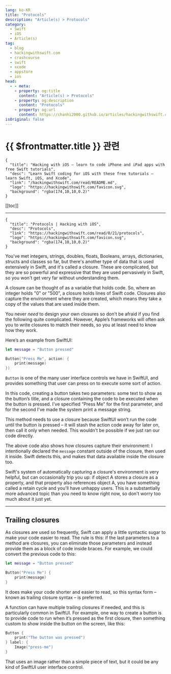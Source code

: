 ```yaml
---
lang: ko-KR
title: "Protocols"
description: "Article(s) > Protocols"
category:
  - Swift
  - iOS
  - Article(s)
tag: 
  - blog
  - hackingwithswift.com
  - crashcourse
  - swift
  - xcode
  - appstore
  - ios  
head:
  - - meta:
    - property: og:title
      content: "Article(s) > Protocols"
    - property: og:description
      content: "Protocols"
    - property: og:url
      content: https://chanhi2000.github.io/articles/hackingwithswift.com/read/00/21-protocols.html
isOriginal: false
---
```


# {{ $frontmatter.title }} 관련

```component VPCard
{
  "title": "Hacking with iOS – learn to code iPhone and iPad apps with free Swift tutorials",
  "desc": "Learn Swift coding for iOS with these free tutorials – learn Swift, iOS, and Xcode",
  "link": "/hackingwithswift.com/read/README.md",
  "logo": "https://hackingwithswift.com/favicon.svg",
  "background": "rgba(174,10,10,0.2)"
}
```

[[toc]]

---

```component VPCard
{
  "title": "Protocols | Hacking with iOS",
  "desc": "Protocols",
  "link": "https://hackingwithswift.com/read/0/21/protocols",
  "logo": "https://hackingwithswift.com/favicon.svg",
  "background": "rgba(174,10,10,0.2)"
}
```

<VidStack src="youtube/1P0yQ72g6Bk" />

You've met integers, strings, doubles, floats, Booleans, arrays, dictionaries, structs and classes so far, but there's another type of data that is used extensively in Swift, and it's called a closure. These are complicated, but they are so powerful and expressive that they are used pervasively in Swift, so you won't get very far without understanding them.

A closure can be thought of as a variable that holds code. So, where an integer holds "0" or "500", a closure holds lines of Swift code. Closures also capture the environment where they are created, which means they take a copy of the values that are used inside them.

You never *need* to design your own closures so don't be afraid if you find the following quite complicated. However, Apple’s frameworks will often ask you to write closures to match their needs, so you at least need to know how they work.

Here’s an example from SwiftUI:

```swift
let message = "Button pressed"

Button("Press Me", action: {
    print(message)
})
```

`Button` is one of the many user interface controls we have in SwiftUI, and provides something that user can press on to execute some sort of action. 

In this code, creating a button takes two parameters: some text to show as the button’s title, and a closure containing the code to be executed when the button is pressed. I've specified “Press Me” for the first parameter, and for the second I've made the system print a message string.

This method needs to use a closure because SwiftUI won’t run the code until the button is pressed – it will stash the action code away for later on, then call it only when needed. This wouldn't be possible if we just ran our code directly.

The above code also shows how closures capture their environment: I intentionally declared the `message` constant outside of the closure, then used it inside. Swift detects this, and makes that data available inside the closure too.

Swift's system of automatically capturing a closure's environment is very helpful, but can occasionally trip you up: if object A stores a closure as a property, and that property also references object A, you have something called a retain cycle and you'll have unhappy users. This is a substantially more advanced topic than you need to know right now, so don't worry too much about it just yet.

---

## Trailing closures

As closures are used so frequently, Swift can apply a little syntactic sugar to make your code easier to read. The rule is this: if the last parameters to a method are closures, you can eliminate those parameters and instead provide them as a block of code inside braces. For example, we could convert the previous code to this:

```swift
let message = "Button pressed"

Button("Press Me") {
    print(message)
}
```

It does make your code shorter and easier to read, so this syntax form – known as trailing closure syntax – is preferred.

A function can have multiple trailing closures if needed, and this is particularly common in SwiftUI. For example, one way to create a button is to provide code to run when it’s pressed as the first closure, then something custom to show inside the button on the screen, like this:

```swift
Button {
    print("The button was pressed")
} label: {
    Image("press-me")
}
```

That uses an image rather than a simple piece of text, but it could be any kind of SwiftUI user interface control.

